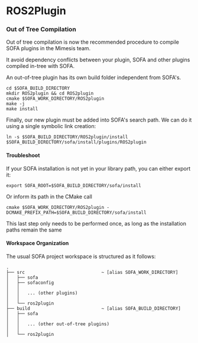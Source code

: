 # ROS2Plugin

### Out of Tree Compilation

Out of tree compilation is now the recommended procedure to compile SOFA plugins in the Mimesis team.

It avoid dependency conflicts between your plugin, SOFA and other plugins compiled in-tree with SOFA.

An out-of-tree plugin has its own build folder independent from SOFA's.

```
cd $SOFA_BUILD_DIRECTORY
mkdir ROS2plugin && cd ROS2plugin
cmake $SOFA_WORK_DIRECTORY/ROS2plugin
make -j
make install
```

Finally, our new plugin must be added into SOFA's search path.
We can do it using a single symbolic link creation:
```
ln -s $SOFA_BUILD_DIRECTORY/ROS2plugin/install $SOFA_BUILD_DIRECTORY/sofa/install/plugins/ROS2plugin
```

#### Troubleshoot

If your SOFA installation is not yet in your library path, you can either export it:
```
export SOFA_ROOT=$SOFA_BUILD_DIRECTORY/sofa/install
```

Or inform its path in the CMake call

```
cmake $SOFA_WORK_DIRECTORY/ROS2plugin -DCMAKE_PREFIX_PATH=$SOFA_BUILD_DIRECTORY/sofa/install
```

This last step only needs to be performed once, as long as the installation paths remain the same


#### Workspace Organization

The usual SOFA project workspace is structured as it follows:

```
.
├── src                             ~ [alias SOFA_WORK_DIRECTORY]
│   ├── sofa
│   ├── sofaconfig
│   │
│   │   ... (other plugins)
│   │
│   └── ros2plugin
├── build                           ~ [alias SOFA_BUILD_DIRECTORY]
│   ├── sofa
│   │
│   │   ... (other out-of-tree plugins)
│   │
│   └── ros2plugin
```